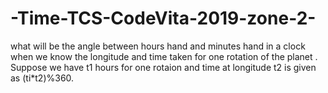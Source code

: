 # -Time-TCS-CodeVita-2019-zone-2-
what will be the angle between hours hand and minutes hand in a clock when we know the longitude and time taken for one rotation of the planet . Suppose we have t1 hours for one rotaion and time at longitude t2 is given as (ti*t2)%360.
